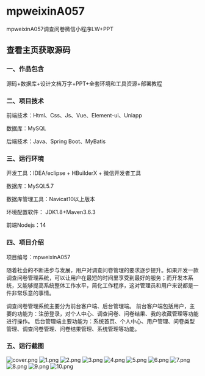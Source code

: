 # mpweixinA057
mpweixinA057调查问卷微信小程序LW+PPT
 
## 查看主页获取源码


### 一、作品包含

源码+数据库+设计文档万字+PPT+全套环境和工具资源+部署教程

### 二、项目技术

前端技术：Html、Css、Js、Vue、Element-ui、Uniapp

数据库：MySQL

后端技术：Java、Spring Boot、MyBatis

  

### 三、运行环境

开发工具：IDEA/eclipse + HBuilderX + 微信开发者工具

数据库：MySQL5.7

数据库管理工具：Navicat10以上版本

环境配置软件： JDK1.8+Maven3.6.3

前端Nodejs：14


### 四、项目介绍
项目编号：mpweixinA057

随着社会的不断进步与发展，用户对调查问卷管理的要求逐步提升。如果开发一款调查问卷管理系统，可以让用户在最短的时间里享受到最好的服务；而开发本系统，又能够提高系统整体工作水平，简化工作程序，这对管理员和用户来说都是一件非常乐意的事情。

调查问卷管理系统主要分为前台客户端、后台管理端。
前台客户端包括用户，主要的功能为：注册登录，对个人中心、调查问卷、问卷结果、我的收藏管理等功能进行操作。
后台管理端主要功能为：系统首页、个人中心、用户管理、问卷类型管理、调查问卷管理、问卷结果管理、系统管理等功能。

### 五、运行截图

![cover.png](./cover.png)
![1.png](./1.png)
![2.png](./2.png)
![3.png](./3.png)
![4.png](./4.png)
![5.png](./5.png)
![6.png](./6.png)
![7.png](./7.png)
![8.png](./8.png)
![9.png](./9.png)
![10.png](./10.png)




  
